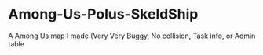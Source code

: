 # Among-Us-Polus-SkeldShip
A Among Us map I made (Very Very Buggy, No collision, Task info, or Admin table
